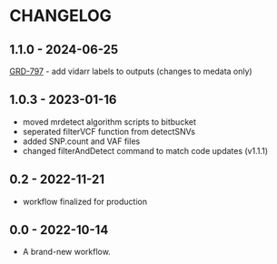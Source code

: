 # CHANGELOG

## 1.1.0 - 2024-06-25
[GRD-797](https://jira.oicr.on.ca/browse/GRD-797) - add vidarr labels to outputs (changes to medata only)
## 1.0.3 - 2023-01-16
- moved mrdetect algorithm scripts to bitbucket
- seperated filterVCF function from detectSNVs
- added SNP.count and VAF files
- changed filterAndDetect command to match code updates (v1.1.1)

## 0.2 - 2022-11-21
- workflow finalized for production

## 0.0 - 2022-10-14
- A brand-new workflow.
